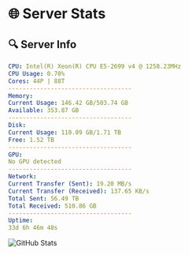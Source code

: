 # 🌐 Server Stats
## 🔍 Server Info
```yaml
CPU: Intel(R) Xeon(R) CPU E5-2699 v4 @ 1258.23MHz
CPU Usage: 0.70%
Cores: 44P | 88T
-----------------------------------
Memory:
Current Usage: 146.42 GB/503.74 GB
Available: 353.87 GB
-----------------------------------
Disk:
Current Usage: 110.09 GB/1.71 TB
Free: 1.52 TB
-----------------------------------
GPU:
No GPU detected
-----------------------------------
Network:
Current Transfer (Sent): 19.20 MB/s
Current Transfer (Received): 137.65 KB/s
Total Sent: 56.49 TB
Total Received: 510.86 GB
-----------------------------------
Uptime:
33d 6h 46m 48s
```
![GitHub Stats](https://img.shields.io/badge/Updated-2025-04-10_04:09:37-blue)